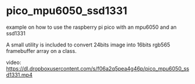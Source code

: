 # pico_mpu6050_ssd1331
example on how to use the raspberry pi pico with an mpu6050 and an ssd1331

A small utility is included to convert 24bits image into 16bits rgb565 framebuffer array on a class.

video: https://dl.dropboxusercontent.com/s/f06a2q5pea4g46p/pico_mpu6050_ssd1331.mp4
